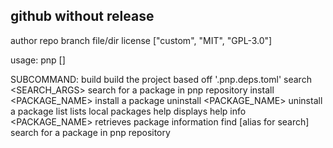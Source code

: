 ## github without release
author
repo
branch
file/dir
license ["custom", "MIT", "GPL-3.0"]


usage: pnp <SUBCOMMAND> [<ARG>]

SUBCOMMAND:
    build                         build the project based off '.pnp.deps.toml'
	search      <SEARCH_ARGS>     search for a package in pnp repository
	install     <PACKAGE_NAME>    install a package
	uninstall   <PACKAGE_NAME>    uninstall a package
	list                          lists local packages
	help                          displays help
	info        <PACKAGE_NAME>    retrieves package information
	find [alias for search]       search for a package in pnp repository